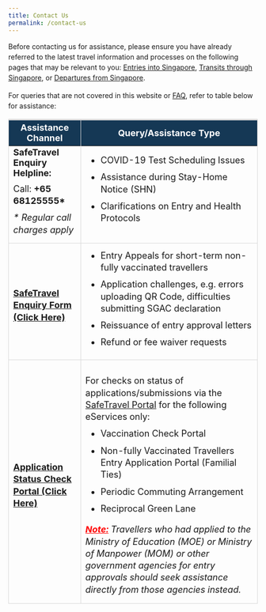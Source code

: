 ```yaml
---
title: Contact Us
permalink: /contact-us
---
```

<!--<div style="padding-left: 5px; padding-bottom: 20px; margin-top:20px; font-size:16px; line-height:1.0; color:red; background-color: #DCDCDC; border-style: solid; border-width: 1px;">

<p style="font-size:18px; margin-top:10px; margin-bottom:0px; font-weight:900;"><u>Advisory on Scam Calls Impersonating Government Officials</u></p>

<p style="font-size:18px; margin-top:20px; margin-bottom:0px; line-height:1.35;">ICA has received reports of calls made using the number “+65 6812 5555” by callers claiming to be government officials. This number is similar to the SafeTravel Enquiry Helpline. Recipients of these calls have reported being accused of committing various COVID-19 related offence, e.g. spreading fake news or breaking COVID-19 rules, and asked to pay a penalty or risk having further reports made against them.</p>

<p style="font-size:18px; margin-top:20px; margin-bottom:0px; line-height:1.35;">ICA does not request for payments in any form over the phone, or solicit for personal and credit card details. If you suspect you have received a scam call, please contact the Police hotline at 1800-255-0000.</p>
</div>-->

<p style="line-height:1.5;">Before contacting us for assistance, please ensure you have already referred to the latest travel information and processes on the following pages that may be relevant to you: <a href="/arriving/overview" target="_blank">Entries into Singapore</a>, <a href="/transit/overview" target="_blank">Transits through Singapore</a>, or <a href="/departing/overview" target="_blank">Departures from Singapore</a>. </p>

<p style="line-height:1.5; margin-top:15px; margin-bottom:15px">For queries that are not covered in this website or <a href="/faq" target="_blank">FAQ</a>, refer to table below for assistance:</p>

<!--<ol style="list-style-type: decimal; line-height:1.35;">
	<li style="line-height:1.35;"><a href="#FAQ">Frequently Asked Questions</a></li> 
	<li style="line-height:1.35;"><a href="#checker">Application Status Checker</a></li>
	<li style="line-height:1.35;"><a href="#enquiry">SafeTravel Office Helpline Number and Enquiry Form</a></li>
</ol>-->


<div id="FAQ"></div>

<table>
<thead>
  <tr>
    <th style="font-size:18px; border-top:3px solid #D8D8D8; border-left:1px solid #D8D8D8; border-right:1px solid #D8D8D8; background-color:#153855; color:white;"><b>Assistance Channel</b></th>
    <th style="font-size:18px; border-top:3px solid #D8D8D8; border-right:1px solid #D8D8D8; background-color:#153855; color:white;"><b>Query/Assistance Type</b></th>
  </tr>
</thead>
<tbody>
	   <tr>
     <td style="font-size:18px; border-bottom:1px solid #D8D8D8; border-right:1px solid #D8D8D8;  border-left:1px solid #D8D8D8;"><b>SafeTravel Enquiry Helpline:</b>
		<p style="font-size:18px; line-height:1.35; margin-top:10px; margin-bottom:10px;">Call: <b>+65 68125555*</b></p> 
<p style="font-size:18px; line-height:1.35; margin-top:10px; margin-bottom:10px;"><i>* Regular call charges apply</i></p></td>
		      <td style="font-size:18px; border-bottom:1px solid #D8D8D8; border-right:1px solid #D8D8D8;  border-left:1px solid #D8D8D8;"><ol style="list-style-type:disc; margin-top: 0px; ">
<li style="font-size:18px; line-height:1.35; margin-top:0px; margin-bottom:10px;">COVID-19 Test Scheduling Issues</li>
	<li style="font-size:18px; line-height:1.35; margin-top:10px; margin-bottom:10px;">Assistance during Stay-Home Notice (SHN)</li>
<li style="font-size:18px; line-height:1.35; margin-top:10px; margin-bottom:10px;">Clarifications on Entry and Health Protocols</li>
				 </ol>
		   </td>
	</tr>
		 <tr>
  <td style="font-size:18px; border-bottom:1px solid #D8D8D8; border-right:1px solid #D8D8D8;  border-left:1px solid #D8D8D8; padding-top:20px;  line-height:1.35; "><a href="https://go.gov.sg/sto-enquiry" target="_blank"><b>SafeTravel Enquiry Form (Click Here)</b></a></td>
		   <td style="font-size:18px; border-bottom:1px solid #D8D8D8; border-right:1px solid #D8D8D8;  border-left:1px solid #D8D8D8;">
<ol style="list-style-type:disc; margin-top: 0px;">
	<li style="font-size:18px; line-height:1.35; margin-top:10px; margin-bottom:10px;">Entry Appeals for short-term non-fully vaccinated travellers</li>
<li style="font-size:18px; line-height:1.35; margin-top:10px; margin-bottom:10px;">Application challenges, e.g. errors uploading QR Code, difficulties submitting SGAC declaration</li>
		<li style="font-size:18px; line-height:1.35; margin-top:10px; margin-bottom:10px;">Reissuance of entry approval letters 
</li>
<li style="font-size:18px; line-height:1.35; margin-top:10px; margin-bottom:10px;">Refund or fee waiver requests</li>
				 </ol>
</td>
  </tr>	
	 <tr>
  <td style="font-size:18px; border-bottom:1px solid #D8D8D8; border-right:1px solid #D8D8D8;  border-left:1px solid #D8D8D8; padding-top:20px;  line-height:1.35; "><b><a href="https://eservices.ica.gov.sg/STO/safeTravel/enquiry" target="_blank">Application Status Check Portal (Click Here)</a></b></td>
		 <td style="font-size:18px; border-bottom:1px solid #D8D8D8; border-right:1px solid #D8D8D8;  border-left:1px solid #D8D8D8; padding-top:20px;  line-height:1.35; ">
		<p style="font-size:18px; line-height:1.35; margin-top:10px; margin-bottom:10px;"> For checks on status of applications/submissions via the <a href="https://eservices.ica.gov.sg/STO" target="_blank">SafeTravel Portal</a> for the following eServices only:</p>
			 <ol style="list-style-type:disc; margin-top: 0px;">
				 <li style="font-size:18px; line-height:1.35; margin-top:10px; margin-bottom:10px;">Vaccination Check Portal</li>
				  <li style="font-size:18px; line-height:1.35; margin-top:10px; margin-bottom:10px;">Non-fully Vaccinated Travellers Entry Application Portal (Familial Ties)</li>
				  <li style="font-size:18px; line-height:1.35; margin-top:10px; margin-bottom:10px;">Periodic Commuting Arrangement</li>
				  <li style="font-size:18px; line-height:1.35; margin-top:10px; margin-bottom:10px;">Reciprocal Green Lane</li>
			 </ol>
			 <p style="font-size:18px; line-height:1.35; margin-top:10px; margin-bottom:10px;"><i><b style="color:red;"><u>Note:</u></b> Travellers who had applied to the Ministry of Education (MOE) or Ministry of Manpower (MOM) or other government agencies for entry approvals should seek assistance directly from those agencies instead.</i></p>
		 </td>
	</tr>
	</tbody>
	</table>

